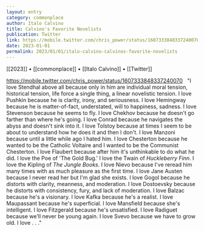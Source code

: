 ```yaml
---
layout: entry
category: commonplace
author: Italo Calvino
title: Calvino's Favorite Novelists
publication: Twitter
link: https://mobile.twitter.com/chris_power/status/1607333848337240070
date: 2023-01-01
permalink: 2023/01/01/italo-calvino-calvinos-favorite-novelists
---
```


[[2023]] • [[commonplace]] • [[Italo Calvino]] • [[Twitter]]

https://mobile.twitter.com/chris_power/status/1607333848337240070
 
"I love Stendhal above all because only in him are individual moral tension, historical tension, life force a single thing, a linear novelistic tension. I love Pushkin because he is clarity, irony, and seriousness. I love Hemingway because he is matter-of-fact, understated, will to happiness, sadness. I love Stevenson because he seems to fly. I love Chekhov because he doesn't go farther than where he's going. I love Conrad because he navigates the abyss and doesn't sink into it. I love Tolstoy because at times I seem to be about to understand how he does it and then I don't. I love Manzoni because until a little while ago I hated him. I love Chesterton because he wanted to be the Catholic Voltaire and I wanted to be the Communist Chesterton. I love Flaubert because after him it's unthinkable to do what he did. I love the Poe of 'The Gold Bug.' I love the Twain of *Huckleberry Finn*. I love the Kipling of *The Jungle Books*. I love Nievo because I've reread him many times with as much pleasure as the first time. I love Jane Austen because I never read her but I'm glad she exists. I love Gogol because he distorts with clarity, meanness, and moderation. I love Dostoevsky because he distorts with consistency, fury, and lack of moderation. I love Balzac because he's a visionary. I love Kafka because he's a realist. I love Maupassant because he's superficial. I love Mansfield because she's intelligent. I love Fitzgerald because he's unsatisfied. I love Radiguet because we'll never be young again. I love Svevo because we have to grow old. I love . . ."
